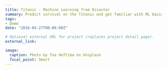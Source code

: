 ```yaml
---
title: Titanic - Machine Learning from Disaster
summary: Predict survival on the Titanic and get familiar with ML basics
tags:
- Demo
date: "2016-04-27T00:00:00Z"

# Optional external URL for project (replaces project detail page).
external_link:

image:
  caption: Photo by Toa Heftiba on Unsplash
  focal_point: Smart
---
```

